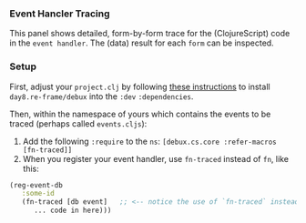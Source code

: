 ### Event Hancler Tracing

This panel shows detailed, form-by-form trace for the (ClojureScript) code in the `event handler`.  The (data) result for each `form` can be inspected.

<!-- good indicative screenshot of the panel in here -->

### Setup

First, adjust your `project.clj` by following [these instructions](https://github.com/Day8/re-frame-debux/tree/2537b7e0818bb147d5da326b865ea2f9d93f5c73#3-installation) to install `day8.re-frame/debux` into the `:dev` `:dependencies`. 
 
Then, within the namespace of yours which contains the events to be traced (perhaps called `events.cljs`):

 1. Add the following `:require` to the `ns`:  `[debux.cs.core :refer-macros [fn-traced]]`
 2. When you register your event handler, use `fn-traced` instead of `fn`, like this: 
 
 ```clj
 (reg-event-db 
    :some-id
    (fn-traced [db event]   ;; <-- notice the use of `fn-traced` instead of `fn`
       ... code in here)))
 ```
